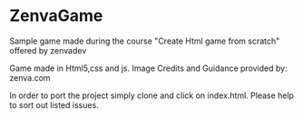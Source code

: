 ZenvaGame
=========

Sample game made during the course "Create Html game from scratch" offered by zenvadev

Game made in Html5,css and js.
Image Credits and Guidance provided by:
zenva.com

In order to port the project simply clone and click on index.html.
Please help to sort out listed issues.
